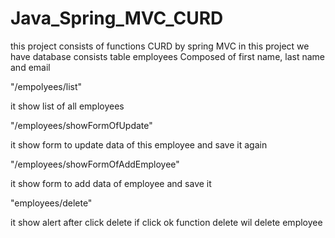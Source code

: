 # Java_Spring_MVC_CURD
this project consists of functions CURD  by spring MVC 
in this project we have database consists table employees Composed of first name, last name and email

"/empolyees/list"

it show list of all employees 

"/employees/showFormOfUpdate"

it show form to update data of this employee and save it again

"/employees/showFormOfAddEmployee"

it show form to add data of employee and save it

"employees/delete"

it show alert after click delete if click ok function delete wil delete employee
